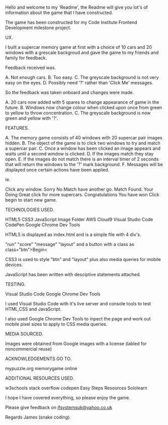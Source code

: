 
Hello and welcome to my 'Readme', the Readme will give you lot's of information about the game that I have constructed.

The game has been constructed for my Code Institute Frontend Development milestone project.

UX.

I built a supercar memory game at first with a choice of 10 cars and 20 windows with a grescale backgroud and gave the game to my friends and family for feedback.

Feedback received was.

A. Not enough cars.
B. Too easy.
C. The greyscale background is not very easy on the eyes.
D. Possibly need '?' rather than 'Click Me' messages.

So the feedback was taken onboard and changes were made.

A. 20 cars now added with 5 spares to change appearance of game in the future.
B. Windows now change colour when clicked upon once from green to yellow to throw concentration.
C. The greyscale background is now green and yellow with '?'.


FEATURES.

A. The memory game consists of 40 windows with 20 supercar pair images hidden.
B. The object of the game is to click two windows to try and match a supercar pair.
C. Once a window has been clicked an image appears and waits until a second window is clicked.
D. If the images match they stay open.
E. If the images do not match there is an interval timer of 2 seconds that will return the windows to the '?' mark background.
F. Messages will be displayed once certain actions have been applied.

ie.

Click any window.
Sorry No Match have another go.
Match Found. Your Doing Great click for more supercars.
Congratulations You have won Click begin to start new game.


TECHNOLOGIES USED.

HTML5
CSS3
JavaScript
Image Folder
AWS Cloud9
Visual Studio Code
CodePen
Google Chrome Dev Tools

HTML5 is displayed as index.html and is a simple file with 4 div's.

"run"
"score"
"message"
"layout"
and a button with a class as class="btn">Begin<

CSS3 is used to style "btn" and "layout" plus also media queries for mobile devices.

JavaScript has been written with desciptive statements attached.


TESTING.

Visual Studio Code
Google Chrome Dev Tools

I used Visual Studio Code with it's live server and console tools to test HTML,CSS and JavaScript.

I also used Google Chrome Dev Tools to inpect the page and work out mobile pixel sizes to apply to CSS media queries.


MEDIA SOURCED.

Images were obtained from Google images with a license (labled for noncommercial reuse)


ACKNOWLEDGEMENTS GO TO.

mypuzzle.org
memorygame online

ADDITIONAL RESOURCES USED.

w3schools
stack overflow
codepen
Easy Steps Resources
Sololearn


I hope I have covered everything, so please enjoy the game.

Please give feedback on jfsystemsuk@yahoo.co.uk

Regards James (snake coding).

